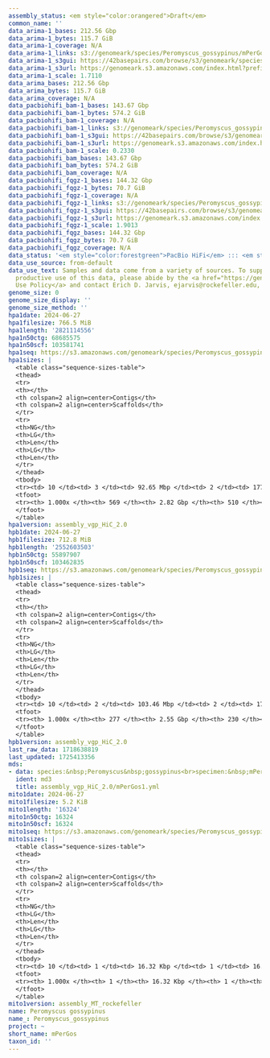 ```yaml
---
assembly_status: <em style="color:orangered">Draft</em>
common_name: ''
data_arima-1_bases: 212.56 Gbp
data_arima-1_bytes: 115.7 GiB
data_arima-1_coverage: N/A
data_arima-1_links: s3://genomeark/species/Peromyscus_gossypinus/mPerGos1/genomic_data/arima/<br>
data_arima-1_s3gui: https://42basepairs.com/browse/s3/genomeark/species/Peromyscus_gossypinus/mPerGos1/genomic_data/arima/
data_arima-1_s3url: https://genomeark.s3.amazonaws.com/index.html?prefix=species/Peromyscus_gossypinus/mPerGos1/genomic_data/arima/
data_arima-1_scale: 1.7110
data_arima_bases: 212.56 Gbp
data_arima_bytes: 115.7 GiB
data_arima_coverage: N/A
data_pacbiohifi_bam-1_bases: 143.67 Gbp
data_pacbiohifi_bam-1_bytes: 574.2 GiB
data_pacbiohifi_bam-1_coverage: N/A
data_pacbiohifi_bam-1_links: s3://genomeark/species/Peromyscus_gossypinus/mPerGos1/genomic_data/pacbio_hifi/<br>
data_pacbiohifi_bam-1_s3gui: https://42basepairs.com/browse/s3/genomeark/species/Peromyscus_gossypinus/mPerGos1/genomic_data/pacbio_hifi/
data_pacbiohifi_bam-1_s3url: https://genomeark.s3.amazonaws.com/index.html?prefix=species/Peromyscus_gossypinus/mPerGos1/genomic_data/pacbio_hifi/
data_pacbiohifi_bam-1_scale: 0.2330
data_pacbiohifi_bam_bases: 143.67 Gbp
data_pacbiohifi_bam_bytes: 574.2 GiB
data_pacbiohifi_bam_coverage: N/A
data_pacbiohifi_fqgz-1_bases: 144.32 Gbp
data_pacbiohifi_fqgz-1_bytes: 70.7 GiB
data_pacbiohifi_fqgz-1_coverage: N/A
data_pacbiohifi_fqgz-1_links: s3://genomeark/species/Peromyscus_gossypinus/mPerGos1/genomic_data/pacbio_hifi/<br>
data_pacbiohifi_fqgz-1_s3gui: https://42basepairs.com/browse/s3/genomeark/species/Peromyscus_gossypinus/mPerGos1/genomic_data/pacbio_hifi/
data_pacbiohifi_fqgz-1_s3url: https://genomeark.s3.amazonaws.com/index.html?prefix=species/Peromyscus_gossypinus/mPerGos1/genomic_data/pacbio_hifi/
data_pacbiohifi_fqgz-1_scale: 1.9013
data_pacbiohifi_fqgz_bases: 144.32 Gbp
data_pacbiohifi_fqgz_bytes: 70.7 GiB
data_pacbiohifi_fqgz_coverage: N/A
data_status: '<em style="color:forestgreen">PacBio HiFi</em> ::: <em style="color:forestgreen">Arima</em>'
data_use_source: from-default
data_use_text: Samples and data come from a variety of sources. To support fair and
  productive use of this data, please abide by the <a href="https://genome10k.soe.ucsc.edu/data-use-policies/">Data
  Use Policy</a> and contact Erich D. Jarvis, ejarvis@rockefeller.edu, with any questions.
genome_size: 0
genome_size_display: ''
genome_size_method: ''
hpa1date: 2024-06-27
hpa1filesize: 766.5 MiB
hpa1length: '2821114556'
hpa1n50ctg: 68685575
hpa1n50scf: 103581741
hpa1seq: https://s3.amazonaws.com/genomeark/species/Peromyscus_gossypinus/mPerGos1/assembly_vgp_HiC_2.0/mPerGos1.HiC.hap1.20240627.fasta.gz
hpa1sizes: |
  <table class="sequence-sizes-table">
  <thead>
  <tr>
  <th></th>
  <th colspan=2 align=center>Contigs</th>
  <th colspan=2 align=center>Scaffolds</th>
  </tr>
  <tr>
  <th>NG</th>
  <th>LG</th>
  <th>Len</th>
  <th>LG</th>
  <th>Len</th>
  </tr>
  </thead>
  <tbody>
  <tr><td> 10 </td><td> 3 </td><td> 92.65 Mbp </td><td> 2 </td><td> 177.19 Mbp </td></tr><tr><td> 20 </td><td> 6 </td><td> 82.79 Mbp </td><td> 3 </td><td> 171.28 Mbp </td></tr><tr><td> 30 </td><td> 10 </td><td> 75.01 Mbp </td><td> 5 </td><td> 143.27 Mbp </td></tr><tr><td> 40 </td><td> 14 </td><td> 72.27 Mbp </td><td> 7 </td><td> 141.79 Mbp </td></tr><tr style="background-color:#cccccc;"><td> 50 </td><td> 17 </td><td style="background-color:#88ff88;"> 68.69 Mbp </td><td> 10 </td><td style="background-color:#88ff88;"> 103.58 Mbp </td></tr><tr><td> 60 </td><td> 23 </td><td> 44.26 Mbp </td><td> 13 </td><td> 90.48 Mbp </td></tr><tr><td> 70 </td><td> 29 </td><td> 36.89 Mbp </td><td> 16 </td><td> 81.31 Mbp </td></tr><tr><td> 80 </td><td> 40 </td><td> 22.24 Mbp </td><td> 20 </td><td> 69.64 Mbp </td></tr><tr><td> 90 </td><td> 61 </td><td> 8.44 Mbp </td><td> 24 </td><td> 62.54 Mbp </td></tr><tr><td> 100 </td><td> 569 </td><td> 15.66 Kbp </td><td> 510 </td><td> 15.66 Kbp </td></tr></tbody>
  <tfoot>
  <tr><th> 1.000x </th><th> 569 </th><th> 2.82 Gbp </th><th> 510 </th><th> 2.82 Gbp </th></tr>
  </tfoot>
  </table>
hpa1version: assembly_vgp_HiC_2.0
hpb1date: 2024-06-27
hpb1filesize: 712.8 MiB
hpb1length: '2552603503'
hpb1n50ctg: 55897907
hpb1n50scf: 103462835
hpb1seq: https://s3.amazonaws.com/genomeark/species/Peromyscus_gossypinus/mPerGos1/assembly_vgp_HiC_2.0/mPerGos1.HiC.hap2.20240627.fasta.gz
hpb1sizes: |
  <table class="sequence-sizes-table">
  <thead>
  <tr>
  <th></th>
  <th colspan=2 align=center>Contigs</th>
  <th colspan=2 align=center>Scaffolds</th>
  </tr>
  <tr>
  <th>NG</th>
  <th>LG</th>
  <th>Len</th>
  <th>LG</th>
  <th>Len</th>
  </tr>
  </thead>
  <tbody>
  <tr><td> 10 </td><td> 2 </td><td> 103.46 Mbp </td><td> 2 </td><td> 174.49 Mbp </td></tr><tr><td> 20 </td><td> 5 </td><td> 90.82 Mbp </td><td> 3 </td><td> 170.71 Mbp </td></tr><tr><td> 30 </td><td> 8 </td><td> 79.58 Mbp </td><td> 5 </td><td> 141.92 Mbp </td></tr><tr><td> 40 </td><td> 12 </td><td> 66.64 Mbp </td><td> 7 </td><td> 122.62 Mbp </td></tr><tr style="background-color:#cccccc;"><td> 50 </td><td> 16 </td><td style="background-color:#88ff88;"> 55.90 Mbp </td><td> 9 </td><td style="background-color:#88ff88;"> 103.46 Mbp </td></tr><tr><td> 60 </td><td> 21 </td><td> 45.19 Mbp </td><td> 11 </td><td> 93.19 Mbp </td></tr><tr><td> 70 </td><td> 27 </td><td> 40.81 Mbp </td><td> 14 </td><td> 84.63 Mbp </td></tr><tr><td> 80 </td><td> 34 </td><td> 31.21 Mbp </td><td> 18 </td><td> 70.44 Mbp </td></tr><tr><td> 90 </td><td> 44 </td><td> 16.21 Mbp </td><td> 22 </td><td> 57.41 Mbp </td></tr><tr><td> 100 </td><td> 277 </td><td> 14.21 Kbp </td><td> 230 </td><td> 14.21 Kbp </td></tr></tbody>
  <tfoot>
  <tr><th> 1.000x </th><th> 277 </th><th> 2.55 Gbp </th><th> 230 </th><th> 2.55 Gbp </th></tr>
  </tfoot>
  </table>
hpb1version: assembly_vgp_HiC_2.0
last_raw_data: 1718638819
last_updated: 1725413356
mds:
- data: species:&nbsp;Peromyscus&nbsp;gossypinus<br>specimen:&nbsp;mPerGos1<br>projects:&nbsp;<br>&nbsp;&nbsp;-&nbsp;vgp<br>assembled_by_group:&nbsp;Rockefeller<br>data_location:&nbsp;S3<br>release_to:&nbsp;S3<br>combine_for_curation:&nbsp;true<br>hap1:&nbsp;s3://genomeark/species/Peromyscus_gossypinus/mPerGos1/assembly_vgp_HiC_2.0/mPerGos1.HiC.hap1.20240627.fasta.gz<br>hap2:&nbsp;s3://genomeark/species/Peromyscus_gossypinus/mPerGos1/assembly_vgp_HiC_2.0/mPerGos1.HiC.hap2.20240627.fasta.gz<br>pretext_hap1:&nbsp;s3://genomeark/species/Peromyscus_gossypinus/mPerGos1/assembly_vgp_HiC_2.0/evaluation/hap1/pretext/mPerGos1_hap1_s2.pretext<br>pretext_hap2:&nbsp;s3://genomeark/species/Peromyscus_gossypinus/mPerGos1/assembly_vgp_HiC_2.0/evaluation/hap2/pretext/mPerGos1_hap2_s2.pretext<br>kmer_spectra_img:&nbsp;s3://genomeark/species/Peromyscus_gossypinus/mPerGos1/assembly_vgp_HiC_2.0/evaluation/merqury/mPerGos1_png/<br>mito:&nbsp;s3://genomeark/species/Peromyscus_gossypinus/mPerGos1/assembly_MT_rockefeller/mPerGos1.MT.20240627.fasta.gz<br>pacbio_read_dir:&nbsp;s3://genomeark/species/Peromyscus_gossypinus/mPerGos1/genomic_data/pacbio_hifi/<br>pacbio_read_type:&nbsp;hifi<br>hic_read_dir:&nbsp;s3://genomeark/species/Peromyscus_gossypinus/mPerGos1/genomic_data/arima/<br>pipeline:&nbsp;<br>&nbsp;&nbsp;-&nbsp;hifiasm&nbsp;(0.19.8+galaxy1)<br>&nbsp;&nbsp;-&nbsp;yahs&nbsp;(1.2a.2+galaxy1)<br>notes:&nbsp;This&nbsp;was&nbsp;a&nbsp;Hifiasm-HiC&nbsp;assembly&nbsp;of&nbsp;mPerGos1,&nbsp;resulting&nbsp;in&nbsp;two&nbsp;complete&nbsp;haplotypes.&nbsp;The&nbsp;HiC&nbsp;prep&nbsp;kit&nbsp;used&nbsp;was&nbsp;Arima,&nbsp;so&nbsp;the&nbsp;HiC&nbsp;reads&nbsp;require&nbsp;trimming&nbsp;5&nbsp;bp&nbsp;off&nbsp;the&nbsp;5'&nbsp;end.&nbsp;The&nbsp;assembly&nbsp;was&nbsp;performed&nbsp;on&nbsp;the&nbsp;Rockefeller&nbsp;University&nbsp;VGL&nbsp;instance.&nbsp;<br>
  ident: md3
  title: assembly_vgp_HiC_2.0/mPerGos1.yml
mito1date: 2024-06-27
mito1filesize: 5.2 KiB
mito1length: '16324'
mito1n50ctg: 16324
mito1n50scf: 16324
mito1seq: https://s3.amazonaws.com/genomeark/species/Peromyscus_gossypinus/mPerGos1/assembly_MT_rockefeller/mPerGos1.MT.20240627.fasta.gz
mito1sizes: |
  <table class="sequence-sizes-table">
  <thead>
  <tr>
  <th></th>
  <th colspan=2 align=center>Contigs</th>
  <th colspan=2 align=center>Scaffolds</th>
  </tr>
  <tr>
  <th>NG</th>
  <th>LG</th>
  <th>Len</th>
  <th>LG</th>
  <th>Len</th>
  </tr>
  </thead>
  <tbody>
  <tr><td> 10 </td><td> 1 </td><td> 16.32 Kbp </td><td> 1 </td><td> 16.32 Kbp </td></tr><tr><td> 20 </td><td> 1 </td><td> 16.32 Kbp </td><td> 1 </td><td> 16.32 Kbp </td></tr><tr><td> 30 </td><td> 1 </td><td> 16.32 Kbp </td><td> 1 </td><td> 16.32 Kbp </td></tr><tr><td> 40 </td><td> 1 </td><td> 16.32 Kbp </td><td> 1 </td><td> 16.32 Kbp </td></tr><tr style="background-color:#cccccc;"><td> 50 </td><td> 1 </td><td style="background-color:#ff8888;"> 16.32 Kbp </td><td> 1 </td><td style="background-color:#ff8888;"> 16.32 Kbp </td></tr><tr><td> 60 </td><td> 1 </td><td> 16.32 Kbp </td><td> 1 </td><td> 16.32 Kbp </td></tr><tr><td> 70 </td><td> 1 </td><td> 16.32 Kbp </td><td> 1 </td><td> 16.32 Kbp </td></tr><tr><td> 80 </td><td> 1 </td><td> 16.32 Kbp </td><td> 1 </td><td> 16.32 Kbp </td></tr><tr><td> 90 </td><td> 1 </td><td> 16.32 Kbp </td><td> 1 </td><td> 16.32 Kbp </td></tr><tr><td> 100 </td><td> 1 </td><td> 16.32 Kbp </td><td> 1 </td><td> 16.32 Kbp </td></tr></tbody>
  <tfoot>
  <tr><th> 1.000x </th><th> 1 </th><th> 16.32 Kbp </th><th> 1 </th><th> 16.32 Kbp </th></tr>
  </tfoot>
  </table>
mito1version: assembly_MT_rockefeller
name: Peromyscus gossypinus
name_: Peromyscus_gossypinus
project: ~
short_name: mPerGos
taxon_id: ''
---
```

